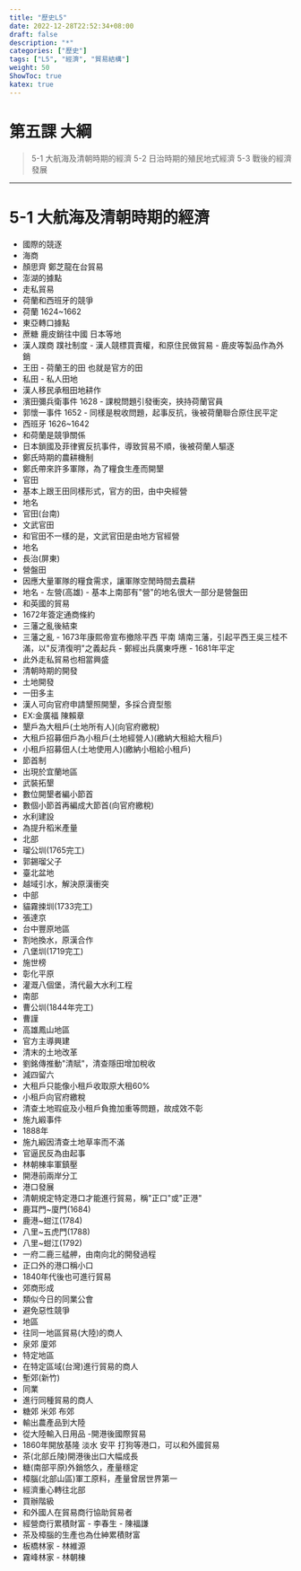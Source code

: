 ```yaml
---
title: "歷史L5"
date: 2022-12-28T22:52:34+08:00
draft: false
description: "*"
categories: ["歷史"]
tags: ["L5", "經濟", "貿易結構"]
weight: 50
ShowToc: true
katex: true
---
```

# 第五課 大綱
> 5-1 大航海及清朝時期的經濟
> 5-2 日治時期的殖民地式經濟
> 5-3 戰後的經濟發展
------------
# 5-1 大航海及清朝時期的經濟
 - 國際的競逐
 - 海商
  - 顏思齊 鄭芝龍在台貿易
  - 澎湖的據點
  - 走私貿易
 - 荷蘭和西班牙的競爭
  - 荷蘭 1624~1662
   - 東亞轉口據點
   - 蔗糖 鹿皮銷往中國 日本等地
   - 漢人蹼商 蹼社制度
    - 漢人競標買賣權，和原住民做貿易
    - 鹿皮等製品作為外銷
   - 王田
    - 荷蘭王的田 也就是官方的田
   - 私田
    - 私人田地
   - 漢人移民承租田地耕作
   - 濱田彌兵衛事件 1628
    - 課稅問題引發衝突，挾持荷蘭官員
   - 郭懷一事件 1652
    - 同樣是稅收問題，起事反抗，後被荷蘭聯合原住民平定
  - 西班牙 1626~1642
   - 和荷蘭是競爭關係
   - 日本鎖國及菲律賓反抗事件，導致貿易不順，後被荷蘭人驅逐
 - 鄭氏時期的農耕機制
 - 鄭氏帶來許多軍隊，為了糧食生產而開墾
 - 官田
  - 基本上跟王田同樣形式，官方的田，由中央經營
  - 地名
   - 官田(台南)
 - 文武官田
  - 和官田不一樣的是，文武官田是由地方官經營
  - 地名
   - 長治(屏東)
  - 營盤田
   - 因應大量軍隊的糧食需求，讓軍隊空閒時間去農耕
   - 地名
    - 左營(高雄)
    - 基本上南部有"營"的地名很大一部分是營盤田
  - 和英國的貿易
   - 1672年簽定通商條約
   - 三藩之亂後結束
   - 三藩之亂
    - 1673年康熙帝宣布撤除平西 平南 靖南三藩，引起平西王吳三桂不滿，以"反清復明"之義起兵
    - 鄭經出兵廣東呼應
    - 1681年平定
   - 此外走私貿易也相當興盛
 - 清朝時期的開發
 - 土地開發
  - 一田多主
   - 漢人可向官府申請墾照開墾，多採合資型態
   - EX:金廣福 陳賴章
   - 墾戶為大租戶(土地所有人)(向官府繳稅)
   - 大租戶招募佃戶為小租戶(土地經營人)(繳納大租給大租戶)
   - 小租戶招募佃人(土地使用人)(繳納小租給小租戶)
  - 節首制
   - 出現於宜蘭地區
   - 武裝拓墾
   - 數位開墾者編小節首
   - 數個小節首再編成大節首(向官府繳稅)
 - 水利建設
  - 為提升稻米產量
  - 北部
   - 瑠公圳(1765完工)
   - 郭錫瑠父子
   - 臺北盆地
   - 越域引水，解決原漢衝突
  - 中部
   - 貓霧捒圳(1733完工)
   - 張達京
   - 台中豐原地區
   - 割地換水，原漢合作
   - 八堡圳(1719完工)
   - 施世榜
   - 彰化平原
   - 灌溉八個堡，清代最大水利工程
  - 南部
   - 曹公圳(1844年完工)
   - 曹謹
   - 高雄鳳山地區
   - 官方主導興建
 - 清末的土地改革
  - 劉銘傳推動"清賦"，清查隱田增加稅收
  - 減四留六
   - 大租戶只能像小租戶收取原大租60%
   - 小租戶向官府繳稅
   - 清查土地瑕疵及小租戶負擔加重等問題，故成效不彰
  - 施九緞事件
   - 1888年
   - 施九緞因清查土地草率而不滿
   - 官逼民反為由起事
   - 林朝棟率軍鎮壓
 - 開港前兩岸分工
 - 港口發展
  - 清朝規定特定港口才能進行貿易，稱"正口"或"正港"
   - 鹿耳門~廈門(1684)
   - 鹿港~蚶江(1784)
   - 八里~五虎門(1788)
   - 八里~蚶江(1792)
   - 一府二鹿三艋舺，由南向北的開發過程
  - 正口外的港口稱小口
   - 1840年代後也可進行貿易
 - 郊商形成
  - 類似今日的同業公會
  - 避免惡性競爭
  - 地區
   - 往同一地區貿易(大陸)的商人
   - 泉郊 廈郊
  - 特定地區
   - 在特定區域(台灣)進行貿易的商人
   - 塹郊(新竹)
  - 同業
   - 進行同種貿易的商人
   - 糖郊 米郊 布郊
  - 輸出農產品到大陸
  - 從大陸輸入日用品
 -開港後國際貿易
  - 1860年開放基隆 淡水 安平 打狗等港口，可以和外國貿易
   - 茶(北部丘陵)開港後出口大幅成長
   - 糖(南部平原)外銷悠久，產量穩定
   - 樟腦(北部山區)軍工原料，產量曾居世界第一
  - 經濟重心轉往北部
  - 買辦階級
   - 和外國人在貿易商行協助貿易者
   - 經營商行累積財富
    - 李春生
    - 陳福謙
  - 茶及樟腦的生產也為仕紳累積財富
   - 板橋林家 
    - 林維源
   - 霧峰林家
    - 林朝棟 
